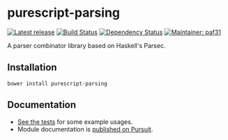 # purescript-parsing

[![Latest release](http://img.shields.io/bower/v/purescript-parsing.svg)](https://github.com/purescript/purescript-parsing/releases)
[![Build Status](https://travis-ci.org/purescript-contrib/purescript-parsing.svg?branch=master)](https://travis-ci.org/purescript-contrib/purescript-parsing)
[![Dependency Status](https://www.versioneye.com/user/projects/575abc417757a0003bd4bfae/badge.svg?style=flat)](https://www.versioneye.com/user/projects/575abc417757a0003bd4bfae)
[![Maintainer: paf31](https://img.shields.io/badge/maintainer-paf31-lightgrey.svg)](http://github.com/paf31)

A parser combinator library based on Haskell's Parsec.

## Installation

```
bower install purescript-parsing
```

## Documentation

- [See the tests](test/Main.purs) for some example usages.
- Module documentation is [published on Pursuit](http://pursuit.purescript.org/packages/purescript-parsing).
